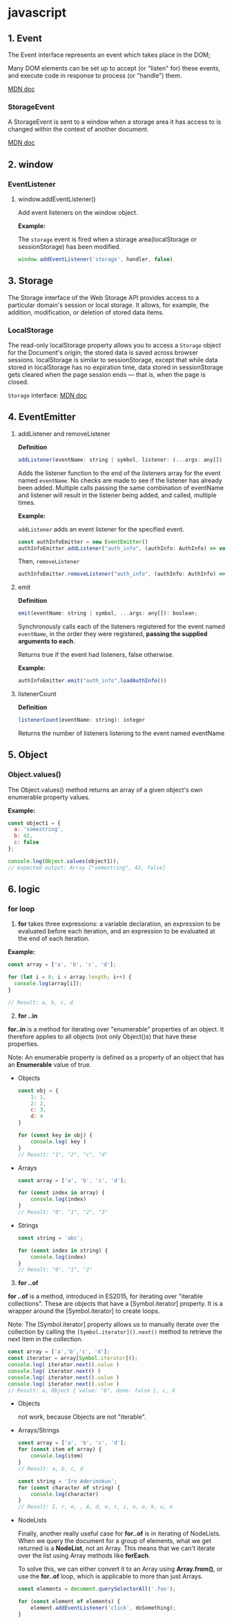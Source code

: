 # javascript

## 1. Event

The Event interface represents an event which takes place in the DOM;

Many DOM elements can be set up to accept (or "listen" for) these events, and execute code in response to process (or "handle") them.

[MDN doc](https://developer.mozilla.org/en-US/docs/Web/API/Event)

### StorageEvent

A StorageEvent is sent to a window when a storage area it has access to is changed within the context of another document.

[MDN doc](https://developer.mozilla.org/en-US/docs/Web/API/StorageEvent)

## 2. window

### EventListener

1. window.addEventListener()

    Add event listeners on the window object.

    **Example:**

    The `storage` event is fired when a storage area(localStorage or sessionStorage) has been modified.
    ```js
    window.addEventListener('storage', handler, false)
    ```

## 3. Storage

The Storage interface of the Web Storage API provides access to a particular domain's session or local storage. It allows, for example, the addition, modification, or deletion of stored data items.

### LocalStorage

The read-only localStorage property allows you to access a `Storage` object for the Document's origin; the stored data is saved across browser sessions. localStorage is similar to sessionStorage, except that while data stored in localStorage has no expiration time, data stored in sessionStorage gets cleared when the page session ends — that is, when the page is closed.

`Storage` interface: [MDN doc](https://developer.mozilla.org/en-US/docs/Web/API/Storage)

## 4. EventEmitter

1. addListener and removeListener

    **Definition**
    ```js
    addListener(eventName: string | symbol, listener: (...args: any[]) => void): this;
    ```
    Adds the listener function to the end of the listeners array for the event named `eventName`. No checks are made to see if the listener has already been added. Multiple calls passing the same combination of eventName and listener will result in the listener being added, and called, multiple times.

    **Example:**

    `addListener` adds an event listener for the specified event.
    ```js
    const authInfoEmitter = new EventEmitter()
    authInfoEmitter.addListener("auth_info", (authInfo: AuthInfo) => void)
    ```

    Then, `removeListener`
    ```js
    authInfoEmitter.removeListener("auth_info", (authInfo: AuthInfo) => void))
    ```

2. emit

    **Definition**
    ```js
    emit(eventName: string | symbol, ...args: any[]): boolean;
    ```
    Synchronously calls each of the listeners registered for the event named `eventName`, in the order they were registered, **passing the supplied arguments to each**.

    Returns true if the event had listeners, false otherwise.
    
    **Example:**
    ```js
    authInfoEmitter.emit("auth_info",loadAuthInfo())
    ```

3. listenerCount

    **Definition**
    ```js
    listenerCount(eventName: string): integer
    ```
    Returns the number of listeners listening to the event named eventName

## 5. Object

### Object.values()

The Object.values() method returns an array of a given object's own enumerable property values.

**Example:**
```js
const object1 = {
  a: 'somestring',
  b: 42,
  c: false
};

console.log(Object.values(object1));
// expected output: Array ["somestring", 42, false]
```

## 6. logic

### for loop

1. **for** takes three expressions: a variable declaration, an expression to be evaluated before each iteration, and an expression to be evaluated at the end of each iteration.

**Example:**
```js
const array = ['a', 'b', 'c', 'd'];

for (let i = 0; i < array.length; i++) {
  console.log(array[i]);
}

// Result: a, b, c, d
```

2. **for ..in**

**for..in** is a method for iterating over "enumerable" properties of an object. It therefore applies to all objects (not only Object()s) that have these properties.

Note: An enumerable property is defined as a property of an object that has an **Enumerable** value of true.
* Objects
    ```js
    const obj = {
	    1: 1,
	    2: 2,
        c: 3,
        d: 4
    }

    for (const key in obj) {
    	console.log( key )
    }
    // Result: "1", "2", "c", "d"
    ```

* Arrays
    ```js
    const array = ['a', 'b', 'c', 'd'];

    for (const index in array) {
	    console.log(index)
    }
    // Result: "0", "1", "2", "3"
    ```

* Strings
    ```js
    const string = 'abc';

    for (const index in string) {
        console.log(index)
    }
    // Result: "0", "1", "2"
    ```

3. **for ..of**

**for ..of** is a method, introduced in ES2015, for iterating over "iterable collections". These are objects that have a [Symbol.iterator] property. It is a wrapper around the [Symbol.iterator] to create loops.

Note: The [Symbol.iterator] property allows us to manually iterate over the collection by calling the `[Symbol.iterator]().next()` method to retrieve the next item in the collection.
```js
const array = ['a','b','c', 'd'];
const iterator = array[Symbol.iterator]();
console.log( iterator.next().value )
console.log( iterator.next() )
console.log( iterator.next().value )
console.log( iterator.next().value )
// Result: a, Object { value: "b", done: false }, c, d
```

* Objects

    not work, because Objects are not "iterable".

* Arrays/Strings
    ```js
    const array = ['a', 'b', 'c', 'd'];
    for (const item of array) {
    	console.log(item)
    }
    // Result: a, b, c, d

    const string = 'Ire Aderinokun';
    for (const character of string) {
    	console.log(character)
    }
    // Result: I, r, e, , A, d, e, r, i, n, o, k, u, n
    ```

* NodeLists

    Finally, another really useful case for **for..of** is in iterating of NodeLists. When we query the document for a group of elements, what we get returned is a **NodeList**, not an Array. This means that we can't iterate over the list using Array methods like **forEach**.

    To solve this, we can either convert it to an Array using **Array.from()**, or use the **for..of** loop, which is applicable to more than just Arrays.

    ```js
    const elements = document.querySelectorAll('.foo');

    for (const element of elements) {
        element.addEventListener('click', doSomething);
    }
    ```